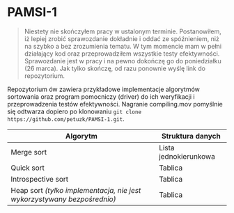 PAMSI-1
=======
> Niestety nie skończyłem pracy w ustalonym terminie. Postanowiłem, iż lepiej
> zrobić sprawozdanie dokładnie i oddać ze spóźnieniem, niż na szybko a bez zrozumienia
> tematu. W tym momencie mam w pełni działający kod oraz przeprowadziłem wszystkie
> testy efektywności. Sprawozdanie jest w pracy i na pewno dokończę go do poniedziałku (26 marca).
> Jak tylko skończę, od razu ponownie wyślę link do repozytorium.

Repozytorium ów zawiera przykładowe implementacje algorytmów sortowania oraz program pomocniczy (driver)
do ich weryfikacji i przeprowadzenia testów efektywności. Nagranie compiling.mov pomyślnie się odtwarza
dopiero po klonowaniu `git clone https://github.com/petuzk/PAMSI-1.git`.

|Algorytm|Struktura danych|
|-|-|
|Merge sort|Lista jednokierunkowa|
|Quick sort|Tablica|
|Introspective sort|Tablica|
|Heap sort *(tylko implementacja, nie jest wykorzystywany bezpośrednio)*|Tablica|
